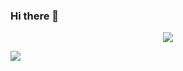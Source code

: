 ### Hi there 👋

<p align="center">
    <img src="https://github-readme-streak-stats.herokuapp.com?user=hramaroson&theme=dark&hide_border=true&date_format=j%2Fn%5B%2FY%5D">
</p>

<div align="center"; style="display: flex; flex-direction: row;">
<a href="https://www.githubtrends.io/wrapped/hramaroson">
<img src="https://api.githubtrends.io/user/svg/hramaroson/langs?time_range=one_year&theme=dark" />
</a>
